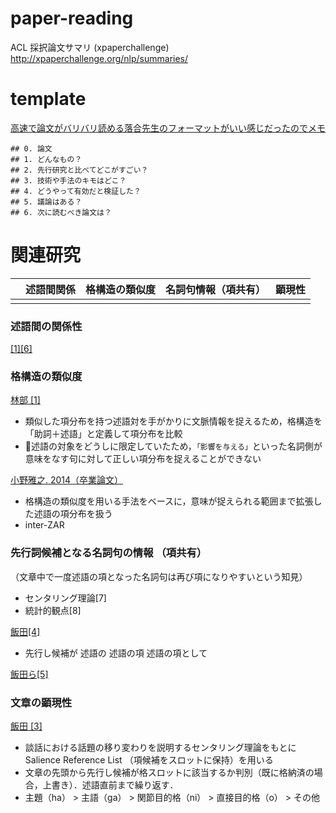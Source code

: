 # paper-reading

ACL 採択論文サマリ (xpaperchallenge)
http://xpaperchallenge.org/nlp/summaries/


# template

<a href="http://lafrenze.hatenablog.com/entry/2015/08/04/120205">高速で論文がバリバリ読める落合先生のフォーマットがいい感じだったのでメモ</a>

```template
## 0. 論文
## 1. どんなもの？
## 2. 先行研究と比べてどこがすごい？
## 3. 技術や手法のキモはどこ？
## 4. どうやって有効だと検証した？
## 5. 議論はある？
## 6. 次に読むべき論文は？
```


# 関連研究

||述語間関係|格構造の類似度|名詞句情報（項共有）|顕現性|
|---|---|---|---|---|
|||||




### 述語間の関係性
<a href="">[1][6]</a>


### 格構造の類似度
<a href="">林部 [1]</a> 
- 類似した項分布を持つ述語対を手がかりに文脈情報を捉えるため，格構造を「助詞＋述語」と定義して項分布を比較
- 🤔述語の対象をどうしに限定していたため，`「影響を与える」`といった名詞側が意味をなす句に対して正しい項分布を捉えることができない


<a href="http://www.cl.ecei.tohoku.ac.jp/publications/2013/ono_bthesis.pdf">小野雅之. 2014（卒業論文）</a>
- 格構造の類似度を用いる手法をベースに，意味が捉えられる範囲まで拡張した述語の項分布を扱う
- inter-ZAR

### 先行詞候補となる名詞句の情報 （項共有）
（文章中で一度述語の項となった名詞句は再び項になりやすいという知見）
- センタリング理論[7]
- 統計的観点[8]

<a href="">飯田[4]</a>
- 先行し候補が
述語の
述語の項
述語の項として


<a href="">飯田ら[5]</a>



### 文章の顕現性

<a href="">飯田 [3]</a>
- 談話における話題の移り変わりを説明するセンタリング理論をもとに Salience Reference List （項候補をスロットに保持）を用いる
- 文章の先頭から先行し候補が格スロットに該当するか判別（既に格納済の場合，上書き）．述語直前まで繰り返す．
- 主題（ha） > 主語（ga） > 関節目的格（ni） > 直接目的格（o） > その他
